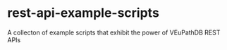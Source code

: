 # rest-api-example-scripts
A collecton of example scripts that exhibit the power of VEuPathDB REST APIs
